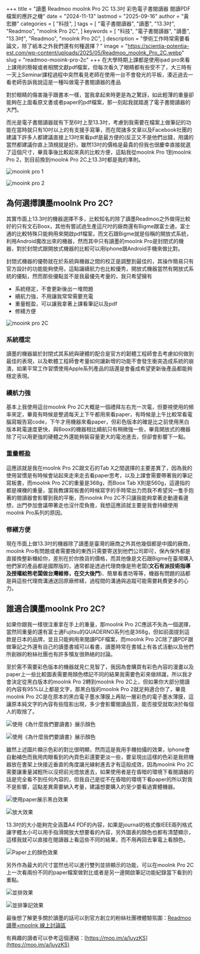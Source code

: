 +++
title = "讀墨 Readmoo mooInk Pro 2C 13.3吋 彩色電子書閱讀器 閱讀PDF檔案的應許之機"
date = "2024-11-13"
lastmod = "2025-09-16"
author = "黃宏勝"
categories = [
  "科技",
]
tags = [
  "電子書閱讀器",
  "讀墨",
  "13.3吋",
  "Readmoo",
  "mooInk Pro 2C",
]
keywords = [
  "科技",
  "電子書閱讀器",
  "讀墨",
  "13.3吋",
  "Readmoo",
  "mooInk Pro 2C",
]
description = "學術工作時常需要看論文，除了紙本之外我們還有何種選擇？"
image = "https://scientia-potentia-est.com/wp-content/uploads/2025/05/Readmoo_mooInk_Pro_2C.webp"
slug = "readmoo-mooink-pro-2c"
+++
在大學時期上課都是使用ipad pro來看上課用的簡報或者相關文獻pdf檔案，但每次看久了眼睛都有些受不了，大三時有一天上Seminar課程過程中突然看見老師在使用一台不會發光的平板，湊近過去一看老師告訴我說這是一種叫做電子書閱讀器的產品

對於眼睛的傷害幾乎跟書本一樣，當我拿起來時更是為之驚訝，如此輕薄的重量卻能夠在上面看原文書或者paper的pdf檔案，那一刻起我就踏進了電子書閱讀器的大門。

而光是電子書閱讀器就有下至6吋上至13.3吋，考慮到我需要在檔案上做筆記的功能在當時就只有10吋以上的有支援手寫筆，而在爬諸多文章以及Facebook社團的建議下許多人都建議直接上13吋來看pdf是最方便的(反正又不是他們出錢，用講的當然都建議你直上頂規就是好)，雖然13吋的價格是最貴的但我也很慶幸直接就選了這個尺寸，畢竟事後比較起來真的比較方便，這點我從mooInk Pro 1到mooInk Pro 2，到目前換到mooInk Pro 2C上13.3吋都是我的準則。

![mooink pro 1](https://scientia-potentia-est.com/wp-content/uploads/2025/08/mooinkPro.webp)

![mooink pro 2](https://scientia-potentia-est.com/wp-content/uploads/2025/08/MooinkPro2-scaled.webp)

## 為何選擇讀墨mooInk Pro 2C?

其實市面上13.3吋的機器選擇不多，比較知名的除了讀墨Readmoo之外做得比較好的只有文石Boox，其他有嘗試過生產這尺吋的廠商還有Bigme跟富士通，富士通的比較特殊只能夠用來開啟pdf檔案，而文石跟Bigme就是俗稱的開放式系統，利用Android魔改出來的機器，然而其中只有讀墨的mooInk Pro是封閉式的機器，對於封閉式跟開放式機器的比較可以用Iphone跟Android手機來做比對。

封閉式機器的優勢就在於系統與機器之間的校正是調整到最佳的，其操作簡易只有官方設計的功能能夠使用，這點讓續航力也比較優秀，開放式機器當然有開放式系統的優點，然而那些優點並不是我最優先考量的，我只希望擁有

- 系統穩定，不會更新後出一堆問題
- 續航力強，不用讓我常常需要充電
- 重量輕盈，可以讓我拿著上課看筆記以及pdf
- 修繕方便

![mooink pro 2C](https://scientia-potentia-est.com/wp-content/uploads/2025/08/IMG_0400-scaled.webp)

### 系統穩定

讀墨的機器屬於封閉式其系統與硬體的配合是官方的韌體工程師會去考慮如何做到最佳的表現，以及軟體工程師會考量如何讓新增的功能不會發生衝突造成系統的崩潰，如果平常工作習慣使用Apple系列產品的話還是會養成希望更新後產品都能夠穩定表現。

### 續航力強

基本上我使用這台mooInk Pro 2C大概是一個禮拜左右充一次電，但要視使用的頻率來定，畢竟有時候是整週每天上下午都用來看paper，有時候是上午比較常看電腦寫報告寫code，下午才用機器來看paper，但彩色版本的確是比之前使用黑白版本耗電速度更快，與Boox的機器相比續航只有稍微強一些，畢竟開放式的機器除了可以用更強的硬體之外還能夠裝容量更大的電池進去，但卻會影響下一點。

### 重量輕盈

這應該就是我在mooInk Pro 2C跟文石的Tab X之間選擇的主要差異了，因為我的使用習慣是有時候會站起來走來走去看paper思考，以及上課會需要帶著我的筆記寫板書，而mooInk Pro 2C的重量是368g，而Boox Tab X則是560g，這邊指的都是裸機的重量，當我教課寫板書的時候寫字的手時常出力而我不希望另一隻手抱著的閱讀器會影響到我的平衡，而mooInk Pro 2C不只讓我能夠拿著走動邊看邊想，出門參加會議帶著走也沒什麼負擔，我想這應該就主要是我會持續使用mooInk Pro系列的原因。

### 修繕方便

現在市面上做13.3吋的機器除了讀墨是臺灣的廠商之外其他幾個都是中國的廠商，mooInk Pro有問題或者需要換的東西只需要寄送到他們公司即可，保內保外都是直接換整新機給你，差別在於你換貨的價格，而其他像是文石跟Bigme在臺灣購入他們家的產品都是國際版的，通常都是透過代理商像是熊老闆(**文石有派技術指導及授權給熊老闆做台灣維修，在交大後門**)、簡單看書坊等等，機器有問題的話都是與這些代理商溝通送回原廠修繕，過程間的溝通與追蹤可能需要耗費更多的心力。

## 誰適合讀墨mooInk Pro 2C?

如果你跟我一樣很注重拿在手上的重量，那mooInk Pro 2C應該不失為一個選擇，當然同重量的還有富士通Fujitsu的QUADERNO系列也是368g，但如前面提到這款是日本的品牌，並且只能夠用來閱讀PDF檔案，而mooInk Pro 2C除了讀PDF跟做筆記之外還有自己的讀墨書城可以看書，讀墨時常在書城上有各式活動以及他們所創辦的粉絲社團也有許多犢友很熱絡的討論。

至於需不需要彩色版本的機器就見仁見智了，我因為會購買有彩色內容的漫畫以及paper上一些比較圖表需要用顏色標記不同的結果我需要色彩來做辨識，所以我才會決定從黑白版本的mooInk Pro 2轉到mooInk Pro 2C上，但如果你大部分閱讀的內容有95%以上都是文字，那黑白版的mooInk Pro 2就足夠適合你了，畢竟mooInk Pro 2C是在原本的黑白電子墨水薄膜上再貼一層彩色的電子墨水薄膜，這讓原本純文字的內容有些陰影出現，多少會影響閱讀品質，能否接受就取決於每個人的取捨了。

![使用《為什麼我們要讀書》展示顏色](https://scientia-potentia-est.com/wp-content/uploads/2025/08/IMG_0402-scaled.webp)

![使用《為什麼我們要讀書》展示顏色](https://scientia-potentia-est.com/wp-content/uploads/2025/08/IMG_0401-scaled.webp)

雖然上述圖片顯示色彩的對比很明顯，然而這是我用手機拍攝的效果，Iphone會自動補色而我用肉眼看到的內頁色彩還要更淡一些，要呈現出這樣的色彩是我把機器放在書架上快接近垂直的角度讓光線射進去才有這般成效，因為mooInk Pro 2C需要讓重量減輕所以沒把前光燈放進去，如果使用者是在昏暗的環境下看閱讀器的話是完全看不到任何內容的，但我自己是從不在昏暗的環境下看paper的所以對我不是影響，這點差異需要納入考量，建議想要購入的至少要看過實體機器。

![使用paper展示黑白效果](https://scientia-potentia-est.com/wp-content/uploads/2025/08/IMG_0403-scaled.webp)

![放大效果](https://scientia-potentia-est.com/wp-content/uploads/2025/08/IMG_0404-scaled.webp)

13.3吋的大小能夠完全涵蓋A4 PDF的內容，如果是journal的格式像IEEE兩列格式讓字體太小可以用手指滑開放大想要看的內容，另外圖表的顏色也都有清楚顯示，這樣我就可以直接在閱讀器上看這些不同的結果，而不用再回去筆電上看顏色。

![Paper上的顏色效果](https://scientia-potentia-est.com/wp-content/uploads/2025/08/IMG_0405-scaled.webp)

另外作為最大的尺寸當然也可以進行雙列並排顯示的功能，可以在mooInk Pro 2C上一次看兩份不同的paper檔案做對比或者是另一邊開啟筆記功能紀錄當下看到的重點。

![並排效果](https://scientia-potentia-est.com/wp-content/uploads/2025/08/IMG_0406-scaled.webp)

![並排筆記效果](https://scientia-potentia-est.com/wp-content/uploads/2025/08/IMG_0408-scaled.webp)

最後想了解更多關於讀墨的話可以到官方創立的粉絲社團裡體驗氛圍：[Readmoo讀墨×mooInk 線上討論區](https://www.facebook.com/groups/2022799827759547)

有興趣的讀者可以參考這個連結：[https://moo.im/a/luyzKS](https://moo.im/a/luyzKS)

